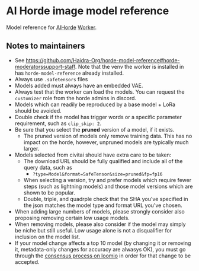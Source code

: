 # AI Horde image model reference

Model reference for [AIHorde](https://aihorde.net) [Worker](https://github.com/Haidra-Org/horde-worker-reGen).

## Notes to maintainers

- See https://github.com/Haidra-Org/horde-model-reference#horde-moderatorssupport-staff. Note that the venv the worker is installed in has `horde-model-reference` already installed.
- Always use `.safetensors` files
- Models added must always have an embedded VAE.
- Always test that the worker can load the models. You can request the `customizer` role from the horde admins in discord.
- Models which can readily be reproduced by a base model + LoRa should be avoided.
- Double check if the model has trigger words or a specific parameter requirement, such as `clip_skip: 2`.
- Be sure that you select the **pruned** version of a model, if it exists.
  - The pruned version of models only remove training data. This has no impact on the horde, however, unpruned models are typically much larger.
- Models selected from civitai should have extra care to be taken:
  - The download URL should be fully qualified and include all of the query data, such as
    - `?type=Model&format=SafeTensor&size=pruned&fp=fp16`
  - When selecting a version, try and prefer models which require fewer steps (such as lightning models) and those model versions which are shown to be popular.
  - Double, triple, and quadrple check that the SHA you've specified in the json matches the model type and format URL you've chosen.
- When adding large numbers of models, please strongly consider also proposing removing certain low usage models.
- When removing models, please also consider if the model may simply be niche but still useful. Low usage alone is not a disqualifier for inclusion on the model list.
- If your model change affects a top 10 model (by changing it or removing it, metadata-only changes for accuracy are alwasys OK), you must go through the [consensus process on loomio](https://loomio.haidra.net/) in order for that change to be accepted.
